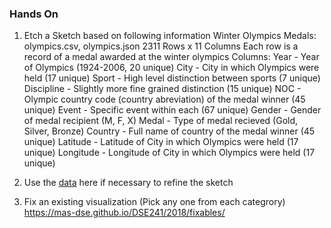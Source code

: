 

### Hands On
1. Etch a Sketch based on following information
       Winter Olympics Medals: olympics.csv, olympics.json
       2311 Rows x 11 Columns
       Each row is a record of a medal awarded at the winter olympics
       Columns: 
         Year - Year of Olympics (1924-2006, 20 unique)
         City - City in which Olympics were held (17 unique)
         Sport - High level distinction between sports (7 unique)
         Discipline - Slightly more fine grained distinction (15 unique)
         NOC - Olympic country code (country abreviation) of the medal winner (45 unique)
         Event - Specific event within each (67 unique)
         Gender - Gender of medal recipient (M, F, X)
         Medal - Type of medal recieved (Gold, Silver, Bronze)
         Country - Full name of country of the medal winner (45 unique)
         Latitude - Latitude of City in which Olympics were held (17 unique)
         Longitude - Longitude of City in which Olympics were held (17 unique)

2. Use the [data](https://mas-dse.github.io/DSE241/2018/data/exercise2-olympics.csv) here if necessary to refine the sketch


3. Fix an existing visualization (Pick any one from each categrory)
https://mas-dse.github.io/DSE241/2018/fixables/
